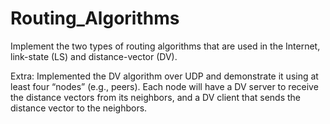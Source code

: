 # Routing_Algorithms
Implement the two types of routing algorithms that are used in the Internet, link-state (LS) and distance-vector (DV).

Extra:
Implemented the DV algorithm over UDP and demonstrate it using at least four “nodes” (e.g., peers). Each node will have a DV server to receive the distance vectors from its neighbors, and a DV client that sends the distance vector to the neighbors.
